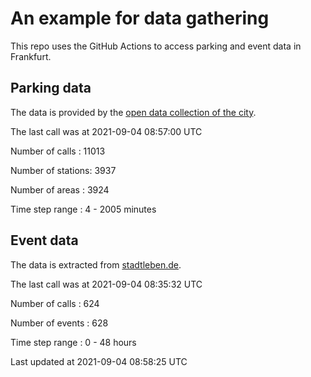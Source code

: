 # An example for data gathering

This repo uses the GitHub Actions to access parking and event data in Frankfurt.

## Parking data
The data is provided by the [open data collection of the city](https://www.offenedaten.frankfurt.de/).

The last call was at 2021-09-04 08:57:00 UTC

Number of calls   : 11013

Number of stations:  3937

Number of areas   :  3924

Time step range   :     4 -  2005 minutes


## Event data
The data is extracted from [stadtleben.de](https://stadtleben.de/frankfurt/).

The last call was at 2021-09-04 08:35:32 UTC

Number of calls   : 624

Number of events  : 628

Time step range   :   0 -  48 hours


Last updated at 2021-09-04 08:58:25 UTC
